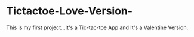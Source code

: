 # Tictactoe-Love-Version-
This is my first project...It's a Tic-tac-toe App and It's a Valentine Version.
